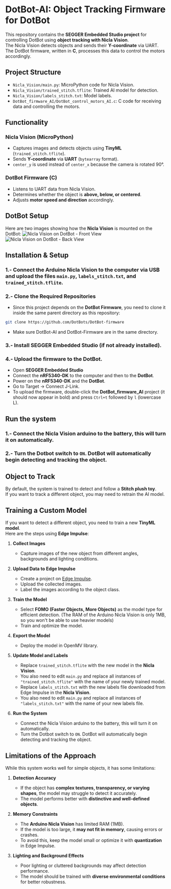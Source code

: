 # DotBot-AI: Object Tracking Firmware for DotBot  

This repository contains the **SEGGER Embedded Studio project** for controlling DotBot using **object tracking with Nicla Vision**.  
The Nicla Vision detects objects and sends their **Y-coordinate** via UART. The DotBot firmware, written in **C**, processes this data to control the motors accordingly.

## Project Structure
- `Nicla_Vision/main.py`: MicroPython code for Nicla Vision.
- `Nicla_Vision/trained_stitch.tflite`: Trained AI model for detection.
- `Nicla_Vision/labels_stitch.txt`: Model labels.
- `DotBot_firmware_AI/DotBot_control_motors_AI.c`: C code for receiving data and controlling the motors.

## Functionality  
### **Nicla Vision (MicroPython)**
- Captures images and detects objects using **TinyML** (`trained_stitch.tflite`).  
- Sends **Y-coordinate** via **UART** (`bytearray` format).  
- `center_y` is used instead of `center_x` because the camera is rotated 90°.

### **DotBot Firmware (C)**
- Listens to UART data from Nicla Vision.  
- Determines whether the object is **above, below, or centered**.  
- Adjusts **motor speed and direction** accordingly.

## DotBot Setup
Here are two images showing how the **Nicla Vision** is mounted on the DotBot:
![Nicla Vision on DotBot - Front View](Images/nicla_on_dotbot_1.jpeg)
![Nicla Vision on DotBot - Back View](Images/nicla_on_dotbot_2.jpeg)

## Installation & Setup

### 1.- Connect the Arduino Nicla Vision to the computer via USB and upload the files `main.py`, `labels_stitch.txt`, and `trained_stitch.tflite`.
  
### 2.- Clone the Required Repositories
- Since this project depends on the **DotBot Firmware**, you need to clone it inside the same parent directory as this repository: 

```bash
git clone https://github.com/DotBots/DotBot-firmware
```

- Make sure DotBot-AI and DotBot-Firmware are in the same directory.

### 3.- Install **SEGGER Embedded Studio** (if not already installed).

### 4.- Upload the firmware to the DotBot.

- Open **SEGGER Embedded Studio**
- Connect the **nRF5340-DK** to the computer and then to the **DotBot**.
- Power on the **nRF5340-DK** and the **DotBot**.
- Go to Target -> Connect J-Link.
- To upload the firmware, double-click the **DotBot_firmware_AI** project (it should now appear in bold) and press `Ctrl+t` followed by `l` (lowercase L).

## Run the system

### 1.- Connect the Nicla Vision arduino to the battery, this will turn it on automatically. 
### 2.- Turn the Dotbot switch to `ON`. DotBot will automatically begin detecting and tracking the object.

## Object to Track  
By default, the system is trained to detect and follow a **Stitch plush toy**.  
If you want to track a different object, you may need to retrain the AI model.

## Training a Custom Model  
If you want to detect a different object, you need to train a new **TinyML model**.  
Here are the steps using **Edge Impulse**:

1. **Collect Images**  
   - Capture images of the new object from different angles, backgrounds and lighting conditions.  

2. **Upload Data to Edge Impulse**  
   - Create a project on [Edge Impulse](https://www.edgeimpulse.com/).  
   - Upload the collected images.
   - Label the images according to the object class.

3. **Train the Model**  
   - Select **FOMO (Faster Objects, More Objects)** as the model type for efficient detection. (The RAM of the Arduino Nicla Vision is only 1MB, so you won't be able to use heavier models)
   - Train and optimize the model.

4. **Export the Model**  
   - Deploy the model in OpenMV library.
  
5. **Update Model and Labels**
   - Replace `trained_stitch.tflite` with the new model in the **Nicla Vision**.
   - You also need to edit `main.py` and replace all instances of `"trained_stitch.tflite"` with the name of your newly trained model.
   - Replace `labels_stitch.txt` with the new labels file downloaded from Edge Impulse in the **Nicla Vision**.
   - You also need to edit `main.py` and replace all instances of `"labels_stitch.txt"` with the name of your new labels file.

6. **Run the System**
   - Connect the Nicla Vision arduino to the battery, this will turn it on automatically. 
   - Turn the Dotbot switch to `ON`. DotBot will automatically begin detecting and tracking the object.
  
## Limitations of the Approach  
While this system works well for simple objects, it has some limitations:  

1. **Detection Accuracy**  
   - If the object has **complex textures, transparency, or varying shapes**, the model may struggle to detect it accurately.  
   - The model performs better with **distinctive and well-defined objects**.  

2. **Memory Constraints**  
   - The **Arduino Nicla Vision** has limited RAM (1MB).
   - If the model is too large, it **may not fit in memory**, causing errors or crashes.  
   - To avoid this, keep the model small or optimize it with **quantization** in Edge Impulse.  

3. **Lighting and Background Effects**  
   - Poor lighting or cluttered backgrounds may affect detection performance.  
   - The model should be trained with **diverse environmental conditions** for better robustness.
